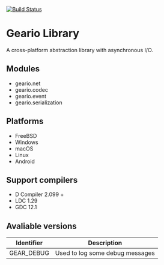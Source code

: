 [![Build Status](https://travis-ci.org/kerisy/geario.svg?branch=master)](https://travis-ci.org/kerisy/geario)

# Geario Library
A cross-platform abstraction library with asynchronous I/O.

## Modules
 * geario.net
 * geario.codec
 * geario.event
 * geario.serialization

## Platforms
 * FreeBSD
 * Windows
 * macOS
 * Linux
 * Android

## Support compilers
 * D Compiler 2.099 +
 * LDC 1.29
 * GDC 12.1

## Avaliable versions
| Identifier | Description | 
|--------|--------|
| GEAR_DEBUG |  Used to log some debug messages |
